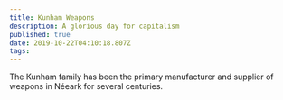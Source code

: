```yaml
---
title: Kunham Weapons
description: A glorious day for capitalism
published: true
date: 2019-10-22T04:10:18.807Z
tags: 
---
```


The Kunham family has been the primary manufacturer and supplier of weapons in Néeark for several centuries.